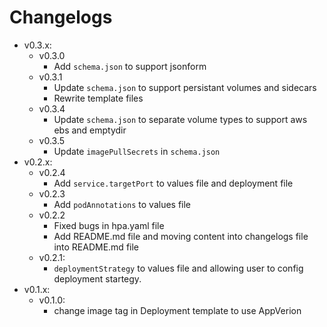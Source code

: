 # Changelogs
- v0.3.x:
  - v0.3.0
    - Add `schema.json` to support jsonform
  - v0.3.1
    - Update `schema.json` to support persistant volumes and sidecars
    - Rewrite template files
  - v0.3.4
    - Update `schema.json` to separate volume types to support aws ebs and emptydir
  - v0.3.5
    - Update `imagePullSecrets` in `schema.json`
- v0.2.x:
  - v0.2.4
    - Add `service.targetPort` to values file and deployment file
  - v0.2.3
    - Add `podAnnotations` to values file
  - v0.2.2
    - Fixed bugs in hpa.yaml file
    - Add README.md file and moving content into changelogs file into README.md file
  - v0.2.1:
    - `deploymentStrategy` to values file and allowing user to config deployment startegy.
- v0.1.x:
  - v0.1.0: 
    - change image tag in Deployment template to use AppVerion